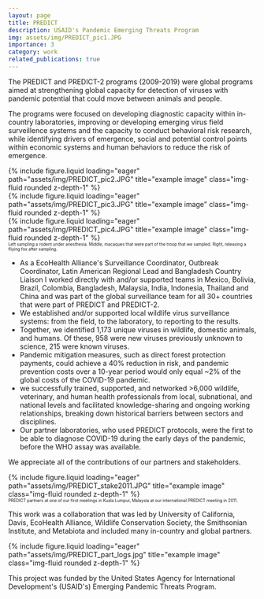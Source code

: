 ```yaml
---
layout: page
title: PREDICT 
description: USAID's Pandemic Emerging Threats Program
img: assets/img/PREDICT_pic1.JPG
importance: 3
category: work
related_publications: true
---
```

<style>
div.caption {
  font-size: 0.6em;
}
</style>

The PREDICT and PREDICT-2 programs (2009-2019) were global programs aimed at strengthening global capacity for detection of viruses with pandemic potential that could move between animals and people.

The programs were focused on developing diagnostic capacity within in-country laboratories, improving or developing emerging virus field surveillence systems and the capacity to conduct behavioral risk research, while identifying drivers of emergence, social and potential control points within economic systems and human behaviors to reduce the risk of emergence.

<div class="row">
    <div class="col-sm mt-3 mt-md-0">
        {% include figure.liquid loading="eager" path="assets/img/PREDICT_pic2.JPG" title="example image" class="img-fluid rounded z-depth-1" %}
    </div>
    <div class="col-sm mt-3 mt-md-0">
        {% include figure.liquid loading="eager" path="assets/img/PREDICT_pic3.JPG" title="example image" class="img-fluid rounded z-depth-1" %}
    </div>
    <div class="col-sm mt-3 mt-md-0">
        {% include figure.liquid loading="eager" path="assets/img/PREDICT_pic4.JPG" title="example image" class="img-fluid rounded z-depth-1" %}
    </div>
</div>
<div class="caption">
    Left sampling a rodent under anesthesia. Middle, macaques that were part of the troop that we sampled. Right, releasing a fliying fox after sampling.
</div>

- As a EcoHealth Alliance's Surveillance Coordinator, Outbreak Coordinator, Latin American Regional Lead and Bangladesh Country Liaison I worked directly with and/or supported teams in Mexico, Bolivia, Brazil, Colombia, Bangladesh, Malaysia, India, Indonesia, Thailand and China and was part of the global surveillance team for all 30+ countries that were part of PREDICT and PREDICT-2.
- We established and/or supported local wildlife virus surveillance systems: from the field, to the laboratory, to reporting to the results.
- Together, we identified 1,173 unique viruses in wildlife, domestic animals, and humans. Of these, 958 were new viruses previously unknown to science, 215 were known viruses.
- Pandemic mitigation measures, such as direct forest protection payments, could achieve a 40% reduction in risk, and pandemic prevention costs over a 10-year period would only equal ~2% of the global costs of the COVID-19 pandemic.
- we successfully trained, supported, and networked >6,000 wildlife, veterinary, and human health professionals from local, subnational, and national levels and facilitated knowledge-sharing and ongoing working relationships, breaking down historical barriers between sectors and disciplines.
- Our partner laboratories, who used PREDICT protocols, were the first to be able to diagnose COVID-19 during the early days of the pandemic, before the WHO assay was available.

We appreciate all of the contributions of our partners and stakeholders.

<div class="row">
    <div class="col-sm mt-3 mt-md-0">
        {% include figure.liquid loading="eager" path="assets/img/PREDICT_stake2011.JPG" title="example image" class="img-fluid rounded z-depth-1" %}
    </div>
</div>
<div class="caption">
    PREDICT partners at one of our first meetings in Kuala Lumpur, Malaysia at our international PREDICT meeting in 2011.
</div>

This work was a collaboration that was led by University of California, Davis, EcoHealth Alliance, Wildlife Conservation Society, the Smithsonian Institute, and Metabiota and included many in-country and global partners. 


<div class="row">
    <div class="col-sm mt-3 mt-md-0">
        {% include figure.liquid loading="eager" path="assets/img/PREDICT_part_logs.jpg" title="example image" class="img-fluid rounded z-depth-1" %}
    </div>
</div>


This project was funded by the United States Agency for International Development's (USAID's) Emerging Pandemic Threats Program.
